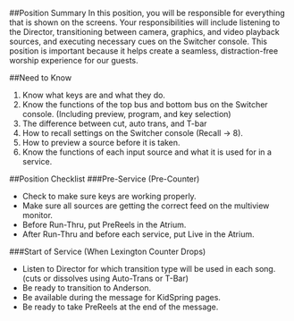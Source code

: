 ##Position Summary
In this position, you will be responsible for everything that is shown on the screens. Your responsibilities will include listening to the Director, transitioning between camera, graphics, and video playback sources, and executing necessary cues on the Switcher console. This position is important because it helps create a seamless, distraction-free worship experience for our guests.

##Need to Know
1. Know what keys are and what they do.
2. Know the functions of the top bus and bottom bus on the Switcher console. 
	(Including preview, program, and key selection)
3. The difference between cut, auto trans, and T-bar
4. How to recall settings on the Switcher console (Recall -> 8).
5. How to preview a source before it is taken. 
6. Know the functions of each input source and what it is used for in a service.

##Position Checklist
###Pre-Service (Pre-Counter)
* Check to make sure keys are working properly.
* Make sure all sources are getting the correct feed on the multiview monitor.
* Before Run-Thru, put PreReels in the Atrium.
* After Run-Thru and before each service, put Live in the Atrium.

###Start of Service (When Lexington Counter Drops)
* Listen to Director for which transition type will be used in each song. 
	(cuts or dissolves using Auto-Trans or T-Bar)
* Be ready to transition to Anderson.
* Be available during the message for KidSpring pages. 
* Be ready to take PreReels at the end of the message.
